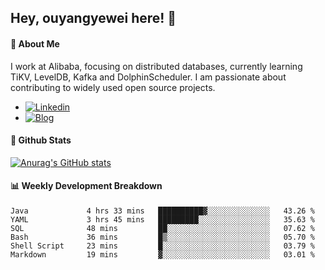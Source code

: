 ## Hey, ouyangyewei here! :wave:

#### :rocket: About Me
I work at Alibaba, focusing on distributed databases, currently learning TiKV, LevelDB, Kafka and DolphinScheduler. I am passionate about contributing to widely used open source projects.

- [![Linkedin](https://img.shields.io/badge/LinkedIn-ouyangyewei-blue)](https://www.linkedin.com/in/ouyangyewei/)
- [![Blog](https://img.shields.io/badge/Blog-yeweiouyang-orange)](https://blog.csdn.net/yeweiouyang)

#### :star2: Github Stats
[![Anurag's GitHub stats](https://github-readme-stats.vercel.app/api?username=ouyangyewei&show_icons=true&cache_seconds=3600&theme=tokyonight)](https://github.com/anuraghazra/github-readme-stats)

#### :bar_chart: Weekly Development Breakdown
<!--START_SECTION:waka-->

```text
Java             4 hrs 33 mins   ██████████▓░░░░░░░░░░░░░░   43.26 %
YAML             3 hrs 45 mins   █████████░░░░░░░░░░░░░░░░   35.63 %
SQL              48 mins         ██░░░░░░░░░░░░░░░░░░░░░░░   07.62 %
Bash             36 mins         █▒░░░░░░░░░░░░░░░░░░░░░░░   05.70 %
Shell Script     23 mins         █░░░░░░░░░░░░░░░░░░░░░░░░   03.79 %
Markdown         19 mins         ▓░░░░░░░░░░░░░░░░░░░░░░░░   03.01 %
```

<!--END_SECTION:waka-->
